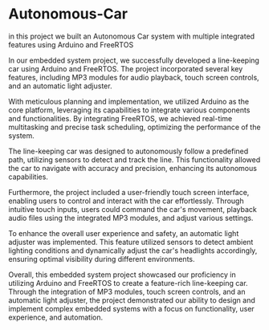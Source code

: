 # Autonomous-Car
in this project we built an Autonomous Car system with multiple integrated features using Arduino and FreeRTOS

In our embedded system project, we successfully developed a line-keeping car using Arduino and FreeRTOS. The project incorporated several key features, including MP3 modules for audio playback, touch screen controls, and an automatic light adjuster.

With meticulous planning and implementation, we utilized Arduino as the core platform, leveraging its capabilities to integrate various components and functionalities. By integrating FreeRTOS, we achieved real-time multitasking and precise task scheduling, optimizing the performance of the system.

The line-keeping car was designed to autonomously follow a predefined path, utilizing sensors to detect and track the line. This functionality allowed the car to navigate with accuracy and precision, enhancing its autonomous capabilities.

Furthermore, the project included a user-friendly touch screen interface, enabling users to control and interact with the car effortlessly. Through intuitive touch inputs, users could command the car's movement, playback audio files using the integrated MP3 modules, and adjust various settings.

To enhance the overall user experience and safety, an automatic light adjuster was implemented. This feature utilized sensors to detect ambient lighting conditions and dynamically adjust the car's headlights accordingly, ensuring optimal visibility during different environments.

Overall, this embedded system project showcased our proficiency in utilizing Arduino and FreeRTOS to create a feature-rich line-keeping car. Through the integration of MP3 modules, touch screen controls, and an automatic light adjuster, the project demonstrated our ability to design and implement complex embedded systems with a focus on functionality, user experience, and automation.

